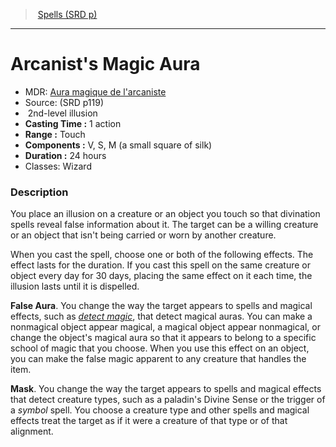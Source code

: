 ﻿---
!SpellItem
Family: SpellVO
Name: Arcanist's Magic Aura
Type: illusion
Level: 2
CastingTime: 1 action
Range: Touch
Components: V, S, M (a small square of silk)
Duration: 24 hours
Classes: Wizard
Source: (SRD p119)
AltName: "[Aura magique de l'arcaniste](hd_spells_aura_magique_de_larcaniste.md)"
Id: spells_vo.md#arcanists-magic-aura
ParentLink: spells_vo.md#spells-srd-p
ParentName: Spells (SRD p)
NameLevel: 1
Attributes:
  Name: Arcanist's Magic Aura
  Markdown: >+
    # <!--Name-->Arcanist's Magic Aura<!--/Name-->


    - MDR: <!--AltName-->[Aura magique de l'arcaniste](hd_spells_aura_magique_de_larcaniste.md)<!--/AltName-->

    - Source: <!--Source-->(SRD p119)<!--/Source-->

    -  <!--Level-->2<!--/Level-->nd-level <!--Type-->illusion<!--/Type-->

    - **Casting Time :** <!--CastingTime-->1 action<!--/CastingTime-->

    - **Range :** <!--Range-->Touch<!--/Range-->

    - **Components :** <!--Components-->V, S, M (a small square of silk)<!--/Components-->

    - **Duration :** <!--Duration-->24 hours<!--/Duration-->

    - Classes: <!--Classes-->Wizard<!--/Classes-->


    ### Description


    You place an illusion on a creature or an object you touch so that divination spells reveal false information about it. The target can be a willing creature or an object that isn't being carried or worn by another creature.


    When you cast the spell, choose one or both of the following effects. The effect lasts for the duration. If you cast this spell on the same creature or object every day for 30 days, placing the same effect on it each time, the illusion lasts until it is dispelled.


    **False Aura**. You change the way the target appears to spells and magical effects, such as _[detect magic](spells_vo.hd#detect-magic)_, that detect magical auras. You can make a nonmagical object appear magical, a magical object appear nonmagical, or change the object's magical aura so that it appears to belong to a specific school of magic that you choose. When you use this effect on an object, you can make the false magic apparent to any creature that handles the item.


    **Mask**. You change the way the target appears to spells and magical effects that detect creature types, such as a paladin's Divine Sense or the trigger of a _symbol_ spell. You choose a creature type and other spells and magical effects treat the target as if it were a creature of that type or of that alignment.

  AltName: "[Aura magique de l'arcaniste](hd_spells_aura_magique_de_larcaniste.md)"
  Source: (SRD p119)
  Level: 2
  Type: illusion
  CastingTime: 1 action
  Range: Touch
  Components: V, S, M (a small square of silk)
  Duration: 24 hours
  Classes: Wizard
AttributesDictionary: >+
  Name: Arcanist's Magic Aura

  Markdown: >+

    # <!--Name-->Arcanist's Magic Aura<!--/Name-->





    - MDR: <!--AltName-->[Aura magique de l'arcaniste](hd_spells_aura_magique_de_larcaniste.md)<!--/AltName-->



    - Source: <!--Source-->(SRD p119)<!--/Source-->



    -  <!--Level-->2<!--/Level-->nd-level <!--Type-->illusion<!--/Type-->



    - **Casting Time :** <!--CastingTime-->1 action<!--/CastingTime-->



    - **Range :** <!--Range-->Touch<!--/Range-->



    - **Components :** <!--Components-->V, S, M (a small square of silk)<!--/Components-->



    - **Duration :** <!--Duration-->24 hours<!--/Duration-->



    - Classes: <!--Classes-->Wizard<!--/Classes-->





    ### Description





    You place an illusion on a creature or an object you touch so that divination spells reveal false information about it. The target can be a willing creature or an object that isn't being carried or worn by another creature.





    When you cast the spell, choose one or both of the following effects. The effect lasts for the duration. If you cast this spell on the same creature or object every day for 30 days, placing the same effect on it each time, the illusion lasts until it is dispelled.





    **False Aura**. You change the way the target appears to spells and magical effects, such as _[detect magic](spells_vo.hd#detect-magic)_, that detect magical auras. You can make a nonmagical object appear magical, a magical object appear nonmagical, or change the object's magical aura so that it appears to belong to a specific school of magic that you choose. When you use this effect on an object, you can make the false magic apparent to any creature that handles the item.





    **Mask**. You change the way the target appears to spells and magical effects that detect creature types, such as a paladin's Divine Sense or the trigger of a _symbol_ spell. You choose a creature type and other spells and magical effects treat the target as if it were a creature of that type or of that alignment.



  AltName: "[Aura magique de l'arcaniste](hd_spells_aura_magique_de_larcaniste.md)"

  Source: (SRD p119)

  Level: 2

  Type: illusion

  CastingTime: 1 action

  Range: Touch

  Components: V, S, M (a small square of silk)

  Duration: 24 hours

  Classes: Wizard

---
> [Spells (SRD p)](srd_spells.md)

---

# Arcanist's Magic Aura

- MDR: [Aura magique de l'arcaniste](hd_spells_aura_magique_de_larcaniste.md)
- Source: (SRD p119)
-  2nd-level illusion
- **Casting Time :** 1 action
- **Range :** Touch
- **Components :** V, S, M (a small square of silk)
- **Duration :** 24 hours
- Classes: Wizard

### Description

You place an illusion on a creature or an object you touch so that divination spells reveal false information about it. The target can be a willing creature or an object that isn't being carried or worn by another creature.

When you cast the spell, choose one or both of the following effects. The effect lasts for the duration. If you cast this spell on the same creature or object every day for 30 days, placing the same effect on it each time, the illusion lasts until it is dispelled.

**False Aura**. You change the way the target appears to spells and magical effects, such as _[detect magic](spells_vo.hd#detect-magic)_, that detect magical auras. You can make a nonmagical object appear magical, a magical object appear nonmagical, or change the object's magical aura so that it appears to belong to a specific school of magic that you choose. When you use this effect on an object, you can make the false magic apparent to any creature that handles the item.

**Mask**. You change the way the target appears to spells and magical effects that detect creature types, such as a paladin's Divine Sense or the trigger of a _symbol_ spell. You choose a creature type and other spells and magical effects treat the target as if it were a creature of that type or of that alignment.

